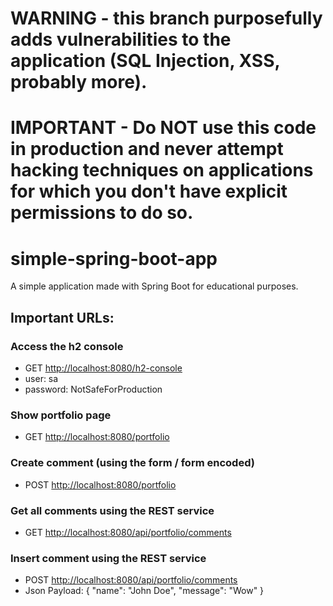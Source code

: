 # WARNING - this branch purposefully adds vulnerabilities to the application (SQL Injection, XSS, probably more).

# IMPORTANT - Do NOT use this code in production and never attempt hacking techniques on applications for which you don't have explicit permissions to do so.

# simple-spring-boot-app
A simple application made with Spring Boot for educational purposes.

## Important URLs:

### Access the h2 console
* GET [http://localhost:8080/h2-console](http://localhost:8080/h2-console)
* user: sa
* password: NotSafeForProduction

### Show portfolio page
* GET [http://localhost:8080/portfolio](http://localhost:8080/portfolio)

### Create comment (using the form / form encoded)
* POST [http://localhost:8080/portfolio](http://localhost:8080/portfolio)

### Get all comments using the REST service
* GET [http://localhost:8080/api/portfolio/comments](http://localhost:8080/api/portfolio/comments)

### Insert comment using the REST service
* POST [http://localhost:8080/api/portfolio/comments](http://localhost:8080/api/portfolio/comments)
* Json Payload: { "name": "John Doe", "message": "Wow" }
